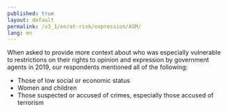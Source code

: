 ```yaml
---
published: true
layout: default
permalink: /v3_1/en/at-risk/expression/ASM/
lang: en
---
```

When asked to provide more context about who was especially vulnerable to restrictions on their rights to opinion and expression by government agents in 2019, our respondents mentioned all of the following:

-	Those of low social or economic status
-	Women and children
-	Those suspected or accused of crimes, especially those accused of terrorism
